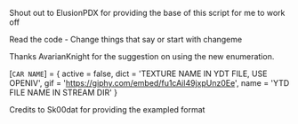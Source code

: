 Shout out to ElusionPDX for providing the base of this script for me to work off

Read the code - Change things that say or start with changeme

Thanks AvarianKnight for the suggestion on using the new enumeration.


[`CAR NAME`] = { active = false, dict = 'TEXTURE NAME IN YDT FILE, USE OPENIV', gif = 'https://giphy.com/embed/fu1cAil49jxpUnz0Ee', name = 'YTD FILE NAME IN STREAM DIR' }


Credits to Sk00dat for providing the exampled format